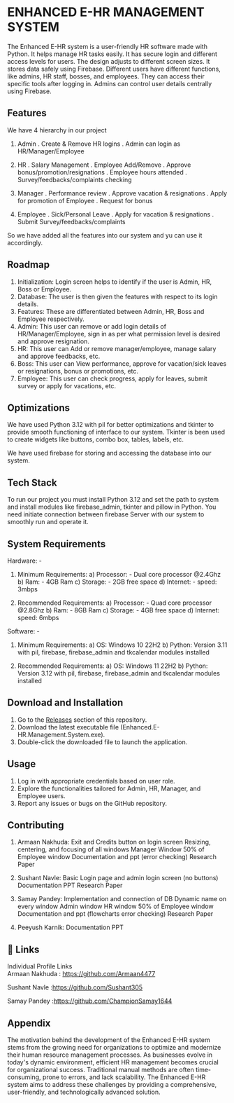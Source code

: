 
# ENHANCED E-HR MANAGEMENT SYSTEM    


The Enhanced E-HR system is a user-friendly HR software made with Python. It helps manage HR tasks easily. It has secure login and different access levels for users. The design adjusts to different screen sizes. It stores data safely using Firebase. Different users have different functions, like admins, HR staff, bosses, and employees. They can access their specific tools after logging in. Admins can control user details centrally using Firebase.


## Features

We have 4 hierarchy in our project 
1. Admin
. Create & Remove HR logins
. Admin can login as HR/Manager/Employee

2. HR 
. Salary Management
. Employee Add/Remove
. Approve bonus/promotion/resignations
. Employee hours attended
. Survey/feedbacks/complaints checking

3. Manager 
. Performance review
. Approve vacation & resignations
. Apply for promotion of Employee
. Request for bonus

4. Employee
. Sick/Personal Leave
. Apply for vacation & resignations
. Submit Survey/feedbacks/complaints

So we have added all the features into our system and yu can use it accordingly.

## Roadmap

1.	Initialization: Login screen helps to identify if the user is Admin, HR, Boss or Employee.
2.	Database:  The user is then given the features with respect to its login details.
3.	Features: These are differentiated between Admin, HR, Boss and Employee respectively. 
4.	Admin: This user can remove or add login details of HR/Manager/Employee, sign in as per what permission level is desired and approve resignation.
5.	HR: This user can Add or remove manager/employee, manage salary and approve feedbacks, etc.
6.	Boss: This user can View performance, approve for vacation/sick leaves or resignations, bonus or promotions, etc.
7.	Employee: This user can check progress, apply for leaves, submit survey or apply for vacations, etc.

## Optimizations

We have used Python 3.12 with pil for better optimizations and tkinter to provide smooth functioning of interface to our system. Tkinter is been used to create widgets like buttons, combo box, tables, labels, etc.

We have used firebase for storing and accessing the database into our system.
## Tech Stack



To run our project you must install Python 3.12 and set the path to system and install modules like firebase_admin, tkinter and pillow in Python. You need initiate connection between firebase Server with our system to smoothly run and operate it.

## System Requirements
Hardware: -
1.	Minimum Requirements:
a)	Processor: - Dual core processor @2.4Ghz
b)	Ram: - 4GB Ram 
c)	Storage: - 2GB free space 
d)	Internet: - speed: 3mbps

2.	Recommended Requirements:
a)	Processor: - Quad core processor @2.8Ghz
b)	Ram: - 8GB Ram 
c)	Storage: - 4GB free space 
d)	Internet: speed: 6mbps

Software: -
1.	Minimum Requirements:
a)	OS: Windows 10 22H2
b)	Python: Version 3.11 with pil, firebase, firebase_admin and tkcalendar modules installed

2.	Recommended Requirements:
a)	OS: Windows 11 22H2
b)	Python: Version 3.12 with pil, firebase, firebase_admin and tkcalendar modules installed

## Download and Installation
1.	Go to the [Releases](https://github.com/ChampionSamay1644/Sem_4_Mini_Project/releases) section of this repository.
2.	Download the latest executable file (Enhanced.E-HR.Management.System.exe).
3.	Double-click the downloaded file to launch the application.

## Usage
1.	Log in with appropriate credentials based on user role.
2.	Explore the functionalities tailored for Admin, HR, Manager, and Employee users.
3.	Report any issues or bugs on the GitHub repository.

## Contributing

1.	Armaan Nakhuda: Exit and Credits button on login screen
                              Resizing, centering, and focusing of all windows
                              Manager Window
                              50% of Employee window
                              Documentation and ppt (error checking)
                              Research Paper
                               

2.	Sushant Navle: Basic Login page and admin login screen (no buttons)
                         Documentation
                         PPT
		    Research Paper


3.	Samay Pandey: Implementation and connection of DB
                          Dynamic name on every window
                          Admin window
                          HR window
                          50% of Employee window
                          Documentation and ppt (flowcharts error checking)
                          Research Paper

4.	Peeyush Karnik: Documentation
                            PPT




## 🔗 Links
Individual Profile Links                      
Armaan Nakhuda : https://github.com/Armaan4477

Sushant Navle :https://github.com/Sushant305

Samay Pandey :https://github.com/ChampionSamay1644


## Appendix
The motivation behind the development of the Enhanced E-HR system stems from the growing need for organizations to optimize and modernize their human resource management processes. As businesses evolve in today's dynamic environment, efficient HR management becomes crucial for organizational success. Traditional manual methods are often time-consuming, prone to errors, and lack scalability. The Enhanced E-HR system aims to address these challenges by providing a comprehensive, user-friendly, and technologically advanced solution.


